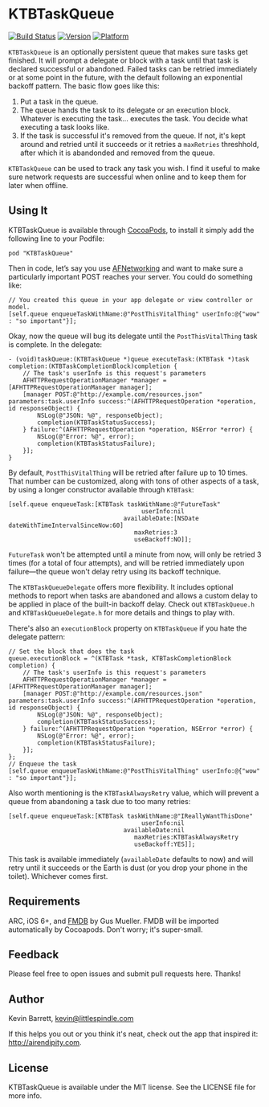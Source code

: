 # KTBTaskQueue

[![Build Status](https://travis-ci.org/kevboh/KTBTaskQueue.png?branch=master)](https://travis-ci.org/kevboh/KTBTaskQueue)
[![Version](http://cocoapod-badges.herokuapp.com/v/KTBTaskQueue/badge.png)](http://cocoadocs.org/docsets/KTBTaskQueue)
[![Platform](http://cocoapod-badges.herokuapp.com/p/KTBTaskQueue/badge.png)](http://cocoadocs.org/docsets/KTBTaskQueue)

`KTBTaskQueue` is an optionally persistent queue that makes sure tasks get finished. It will prompt a delegate or block with a task until that task is declared successful or abandoned. Failed tasks can be retried immediately or at some point in the future, with the default following an exponential backoff pattern. The basic flow goes like this:

1. Put a task in the queue.
2. The queue hands the task to its delegate or an execution block. Whatever is executing the task... executes the task. You decide what executing a task looks like.
3. If the task is successful it's removed from the queue. If not, it's kept around and retried until it succeeds or it retries a `maxRetries` threshhold, after which it is abandonded and removed from the queue.

`KTBTaskQueue` can be used to track any task you wish. I find it useful to make sure network requests are successful when online and to keep them for later when offline.

## Using It

KTBTaskQueue is available through [CocoaPods](http://cocoapods.org), to install
it simply add the following line to your Podfile:

    pod "KTBTaskQueue"

Then in code, let’s say you use [AFNetworking](https://github.com/AFNetworking/AFNetworking) and want to make sure a particularly important POST reaches your server. You could do something like:

    // You created this queue in your app delegate or view controller or model.
    [self.queue enqueueTaskWithName:@"PostThisVitalThing" userInfo:@{"wow" : "so important"}];

Okay, now the queue will bug its delegate until the `PostThisVitalThing` task is complete. In the delegate:

    - (void)taskQueue:(KTBTaskQueue *)queue executeTask:(KTBTask *)task completion:(KTBTaskCompletionBlock)completion {
        // The task's userInfo is this request's parameters
        AFHTTPRequestOperationManager *manager = [AFHTTPRequestOperationManager manager];
        [manager POST:@"http://example.com/resources.json" parameters:task.userInfo success:^(AFHTTPRequestOperation *operation, id responseObject) {
            NSLog(@"JSON: %@", responseObject);
            completion(KTBTaskStatusSuccess);
        } failure:^(AFHTTPRequestOperation *operation, NSError *error) {
            NSLog(@"Error: %@", error);
            completion(KTBTaskStatusFailure);
        }];
    }

By default, `PostThisVitalThing` will be retried after failure up to 10 times. That number can be customized, along with tons of other aspects of a task, by using a longer constructor available through `KTBTask`:

    [self.queue enqueueTask:[KTBTask taskWithName:@"FutureTask"
                                         userInfo:nil
                                    availableDate:[NSDate dateWithTimeIntervalSinceNow:60]
                                       maxRetries:3
                                       useBackoff:NO]];

`FutureTask` won't be attempted until a minute from now, will only be retried 3 times (for a total of four attempts), and will be retried immediately upon failure—the queue won't delay retry using its backoff technique.

The `KTBTaskQueueDelegate` offers more flexibility. It includes optional methods to report when tasks are abandoned and allows a custom delay to be applied in place of the built-in backoff delay. Check out `KTBTaskQueue.h` and `KTBTaskQueueDelegate.h` for more details and things to play with.

There's also an `executionBlock` property on `KTBTaskQueue` if you hate the delegate pattern:

    // Set the block that does the task
    queue.executionBlock = ^(KTBTask *task, KTBTaskCompletionBlock completion) {
        // The task's userInfo is this request's parameters
        AFHTTPRequestOperationManager *manager = [AFHTTPRequestOperationManager manager];
        [manager POST:@"http://example.com/resources.json" parameters:task.userInfo success:^(AFHTTPRequestOperation *operation, id responseObject) {
            NSLog(@"JSON: %@", responseObject);
            completion(KTBTaskStatusSuccess);
        } failure:^(AFHTTPRequestOperation *operation, NSError *error) {
            NSLog(@"Error: %@", error);
            completion(KTBTaskStatusFailure);
        }];
    };
    // Enqueue the task
    [self.queue enqueueTaskWithName:@"PostThisVitalThing" userInfo:@{"wow" : "so important"}];

Also worth mentioning is the `KTBTaskAlwaysRetry` value, which will prevent a queue from abandoning a task due to too many retries:

    [self.queue enqueueTask:[KTBTask taskWithName:@"IReallyWantThisDone"
                                         userInfo:nil
                                    availableDate:nil
                                       maxRetries:KTBTaskAlwaysRetry
                                       useBackoff:YES]];

This task is available immediately (`availableDate` defaults to now) and will retry until it succeeds or the Earth is dust (or you drop your phone in the toilet). Whichever comes first.

## Requirements

ARC, iOS 6+, and [FMDB](https://github.com/ccgus/fmdb) by Gus Mueller. FMDB will be imported automatically by Cocoapods. Don't worry; it's super-small.

## Feedback

Please feel free to open issues and submit pull requests here. Thanks!

## Author

Kevin Barrett, kevin@littlespindle.com

If this helps you out or you think it's neat, check out the app that inspired it: http://airendipity.com.

## License

KTBTaskQueue is available under the MIT license. See the LICENSE file for more info.

